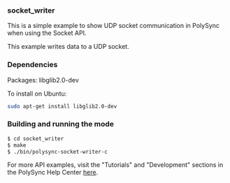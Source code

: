 ### socket_writer

This is a simple example to show UDP socket communication in PolySync when using the Socket API.

This example writes data to a UDP socket.

### Dependencies

Packages: libglib2.0-dev

To install on Ubuntu: 

```bash
sudo apt-get install libglib2.0-dev
```

### Building and running the mode

```bash
$ cd socket_writer
$ make
$ ./bin/polysync-socket-writer-c 
```

For more API examples, visit the "Tutorials" and "Development" sections in the PolySync Help Center [here](https://help.polysync.io/articles/).
